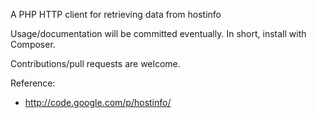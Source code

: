 A PHP HTTP client for retrieving data from hostinfo

Usage/documentation will be committed eventually.  In short, install with Composer.

Contributions/pull requests are welcome.

Reference:
* http://code.google.com/p/hostinfo/